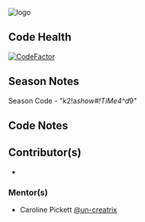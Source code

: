 ![logo](https://github.com/FRC-3695/2023-Season---Crescendo/blob/master/Logo.jpeg?raw=true)
## Code Health
[![CodeFactor](https://www.codefactor.io/repository/github/frc-3695/2024-season/badge)](https://www.codefactor.io/repository/github/frc-3695/2024-season)
## Season Notes
Season Code - "k2!a*show#!TiMe4^d*9"
## Code Notes
## Contributor(s)
- 
### Mentor(s)
- Caroline Pickett [@un-creatrix](https://github.com/un-creatrix)
